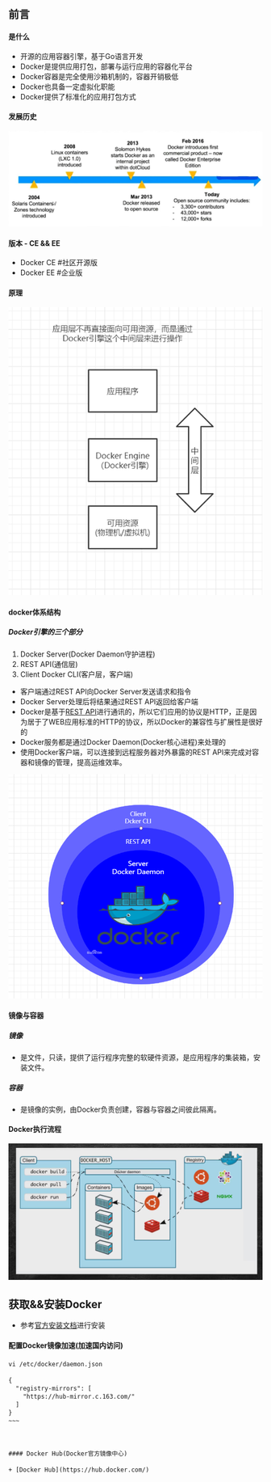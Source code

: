 ## 前言
#### 是什么
+ 开源的应用容器引擎，基于Go语言开发
+ Docker是提供应用打包，部署与运行应用的容器化平台
+ Docker容器是完全使用沙箱机制的，容器开销极低
+ Docker也具备一定虚拟化职能
+ Docker提供了标准化的应用打包方式

#### 发展历史
![image-20210427195446672](images/1.Docker基本概念/image-20210427195446672.png)

#### 版本 - CE && EE
+ Docker CE		#社区开源版
+ Docker EE		#企业版

#### 原理

![image-20210427204311960](images/1.Docker基本概念/image-20210427204311960.png)

#### docker体系结构
##### Docker引擎的三个部分
1. Docker Server(Docker Daemon守护进程)
2. REST API(通信层)
3. Client Docker CLI(客户层，客户端)

+ 客户端通过REST API向Docker Server发送请求和指令
+ Docker Server处理后将结果通过REST API返回给客户端
+ Docker是基于[REST API](https://blog.csdn.net/qq_42611547/article/details/84346809)进行通讯的，所以它们应用的协议是HTTP，正是因为居于了WEB应用标准的HTTP的协议，所以Docker的兼容性与扩展性是很好的
+ Docker服务都是通过Docker Daemon(Docker核心进程)来处理的
+ 使用Docker客户端，可以连接到远程服务器对外暴露的REST API来完成对容器和镜像的管理，提高运维效率。

![image-20210427204412081](images/1.Docker基本概念/image-20210427204412081.png)

#### 镜像与容器
##### 镜像

+ 是文件，只读，提供了运行程序完整的软硬件资源，是应用程序的集装箱，安装文件。

##### 容器

+ 是镜像的实例，由Docker负责创建，容器与容器之间彼此隔离。

#### Docker执行流程
![屏幕截图 2021-04-23 121340](images/1.Docker基本概念/屏幕截图2021-04-23-121340.png)

## 获取&&安装Docker

+ 参考[官方安装文档](https://docs.docker.com/get-docker/)进行安装

#### 配置Docker镜像加速(加速国内访问)
~~~~
vi /etc/docker/daemon.json

{
  "registry-mirrors": [
	"https://hub-mirror.c.163.com/"
  ]
}
~~~



#### Docker Hub(Docker官方镜像中心)

+ [Docker Hub](https://hub.docker.com/)

